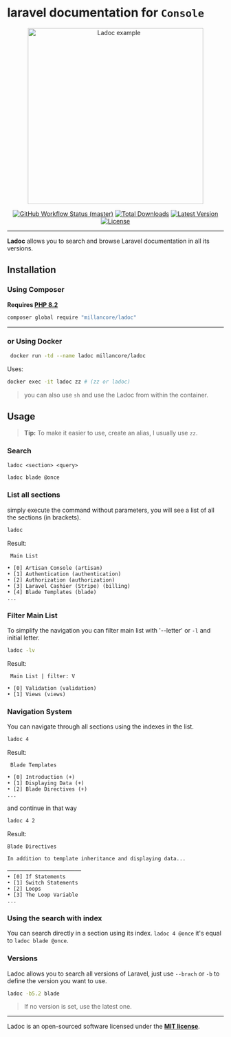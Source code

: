 # laravel documentation for `Console`

<p align="center">
    <img src="https://raw.githubusercontent.com/millancore/lo/main/art/example.png" alt="Ladoc example" height="408">
    <p align="center">
        <a href="https://github.com/millancore/ladoc/actions"><img alt="GitHub Workflow Status (master)" src="https://img.shields.io/github/actions/workflow/status/millancore/ladoc/test.yml"></a>
        <a href="https://packagist.org/packages/millancore/ladoc"><img alt="Total Downloads" src="https://img.shields.io/packagist/dt/millancore/ladoc"></a>
        <a href="https://packagist.org/packages/millancore/ladoc"><img alt="Latest Version" src="https://img.shields.io/packagist/v/millancore/ladoc"></a>
        <a href="https://packagist.org/packages/millancore/ladoc"><img alt="License" src="https://img.shields.io/packagist/l/millancore/ladoc"></a>
    </p>
</p>

------

**Ladoc** allows you to search and browse Laravel documentation in all its versions.

## Installation

### Using Composer
**Requires [PHP 8.2](https://php.net/releases/)**

```bash
composer global require "millancore/ladoc"
```

----

### or Using Docker
```bash
 docker run -td --name ladoc millancore/ladoc
```

Uses:
```bash
docker exec -it ladoc zz # (zz or ladoc)
```
> you can also use `sh` and use the Ladoc from within the container.

## Usage

> **Tip:** To make it easier to use, create an alias, I usually use `zz`.

### Search

`ladoc <section> <query>`

```bash
ladoc blade @once
```
### List all sections

simply execute the command without parameters,  you will see a list of all the sections (in brackets).

```bash
ladoc
```
Result:
```
 Main List

• [0] Artisan Console (artisan)
• [1] Authentication (authentication)
• [2] Authorization (authorization)
• [3] Laravel Cashier (Stripe) (billing)
• [4] Blade Templates (blade)
... 
```
### Filter Main List
To simplify the navigation you can filter main list with '--letter' or `-l` and initial letter.

```bash
ladoc -lv
```
Result:
```
 Main List | filter: V

• [0] Validation (validation)
• [1] Views (views)
```

### Navigation System
You can navigate through all sections using the indexes in the list. 

```bash
ladoc 4
```
Result:
```
 Blade Templates

• [0] Introduction (+)
• [1] Displaying Data (+)
• [2] Blade Directives (+)
...
```
and continue in that way

```bash
ladoc 4 2
```
Result:
```
Blade Directives

In addition to template inheritance and displaying data...

────────────────────────
• [0] If Statements
• [1] Switch Statements
• [2] Loops
• [3] The Loop Variable
...
```
### Using the search with index

You can search directly in a section using its index. `ladoc 4 @once` it's equal to `ladoc blade @once`.

### Versions

Ladoc allows you to search all versions of Laravel, just use `--brach` or `-b` to define the version you want to use.

```bash
ladoc -b5.2 blade
```
> If no version is set, use the latest one.

---

Ladoc is an open-sourced software licensed under the **[MIT license](https://opensource.org/licenses/MIT)**.



